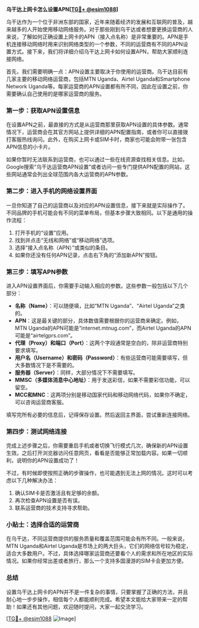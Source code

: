 **乌干达上网卡怎么设置APN[[TG💪+ @esim1088](https://t.me/s/esim1088)]**

乌干达作为一个位于非洲东部的国家，近年来随着经济的发展和互联网的普及，越来越多的人开始使用移动网络服务。对于那些刚到乌干达或者想要更换运营商的人来说，了解如何正确设置上网卡的APN（接入点名称）是非常重要的。APN是手机连接移动网络时用来识别网络类型的一个参数，不同的运营商有不同的APN设置方式。接下来，我们将详细介绍乌干达上网卡如何设置APN，帮助大家顺利连接网络。

首先，我们需要明确一点：APN设置主要取决于你使用的运营商。乌干达目前有几家主要的移动网络运营商，包括MTN Uganda、Airtel Uganda和Smartphone Network Uganda等。每家运营商的APN设置都有所不同，因此在设置之前，你需要确认自己使用的是哪家运营商的服务。

### 第一步：获取APN设置信息

在设置APN之前，最直接的方式是从运营商那里获取APN设置的具体参数。通常情况下，运营商会在其官方网站上提供详细的APN配置指南，或者你可以直接拨打客服热线询问。此外，在购买上网卡或SIM卡时，商家也可能会附带一张包含APN信息的小卡片。

如果你暂时无法联系到运营商，也可以通过一些在线资源查找相关信息。比如，Google搜索“乌干达运营商APN设置”或者访问一些专门提供APN配置的网站，这些网站通常会列出全球范围内各大运营商的APN参数。

### 第二步：进入手机的网络设置界面

一旦你知道了自己的运营商以及对应的APN设置信息，接下来就是实际操作了。不同品牌的手机可能会有不同的菜单布局，但基本步骤大致相同。以下是通用的操作流程：

1. 打开手机的“设置”应用。
2. 找到并点击“无线和网络”或“移动网络”选项。
3. 选择“接入点名称（APN）”或类似的条目。
4. 如果你还没有任何APN记录，点击右下角的“添加新APN”按钮。

### 第三步：填写APN参数

进入APN设置界面后，你需要手动输入相应的参数。这些参数一般包括以下几个部分：

- **名称（Name）**：可以随便填，比如“MTN Uganda”、“Airtel Uganda”之类的。
- **APN**：这是最关键的部分，具体数值需要根据你的运营商来确定。例如，MTN Uganda的APN可能是“internet.mtnug.com”，而Airtel Uganda的APN可能是“airtelgprs.com”。
- **代理（Proxy）和端口（Port）**：这两个字段通常是空白的，除非运营商特别要求填写。
- **用户名（Username）和密码（Password）**：有些运营商可能需要填写，但大多数情况下是不需要的。
- **服务器（Server）**：同样，大部分情况下不需要填写。
- **MMSC（多媒体消息中心地址）**：用于发送彩信，如果不需要彩信功能，可以留空。
- **MCC和MNC**：这两项分别是移动国家代码和移动网络代码，如果你不确定，可以咨询运营商客服。

填写完所有必要的信息后，记得保存设置。然后返回主界面，尝试重新连接网络。

### 第四步：测试网络连接

完成上述步骤之后，你需要重启手机或者切换飞行模式几次，确保新的APN设置生效。之后打开浏览器访问任意网页，看看是否能够正常加载内容。如果一切顺利，说明你的APN设置成功了！

不过，有时候即使按照正确的步骤操作，也可能遇到无法上网的情况。这时可以考虑以下几种解决办法：

1. 确认SIM卡是否激活且有足够的余额。
2. 再次检查APN设置是否有误。
3. 联系运营商的技术支持寻求帮助。

### 小贴士：选择合适的运营商

在乌干达，不同运营商提供的服务质量和覆盖范围可能会有所不同。一般来说，MTN Uganda和Airtel Uganda是市场上的两大巨头，它们的网络信号较为稳定，适合大多数用户。不过，具体选择哪家运营商还要看个人的需求和所在地区的实际情况。如果你经常出差或者旅行，那么一个支持多国漫游的SIM卡会更加方便。

### 总结

设置乌干达上网卡的APN并不是一件复杂的事情，只要掌握了正确的方法，并且耐心地一步步操作，相信每个人都能顺利完成。希望本文能给大家带来一定的帮助！如果还有其他问题，欢迎随时提问，大家一起交流学习。

[[TG💪+ @esim1088](https://t.me/s/esim1088) ![Image](https://i.postimg.cc/4NQfJmqS/Snipaste-2025-05-13-00-14-12.png)]